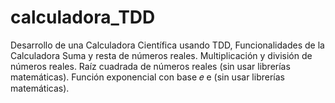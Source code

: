 # calculadora_TDD
Desarrollo de una Calculadora Científica usando TDD, Funcionalidades de la Calculadora Suma y resta de números reales. Multiplicación y división de números reales. Raíz cuadrada de números reales (sin usar librerías matemáticas). Función exponencial con base  𝑒 e (sin usar librerías matemáticas).
